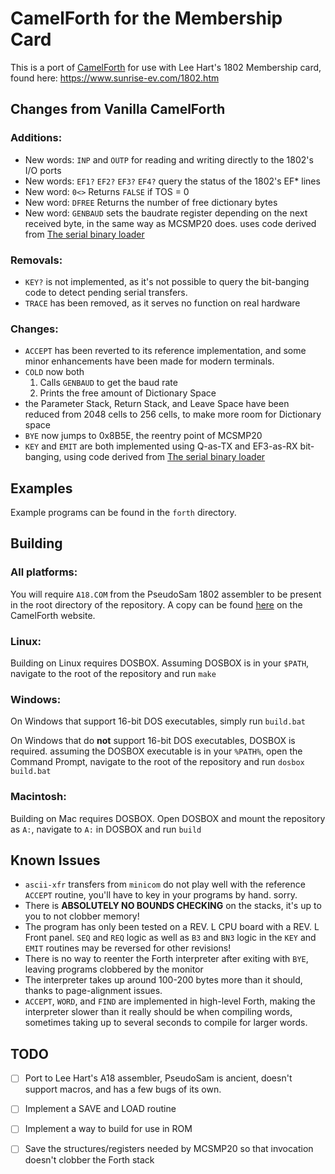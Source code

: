 # CamelForth for the Membership Card

This is a port of [CamelForth](http://www.camelforth.com) for use with Lee Hart's 1802 Membership card, found here: https://www.sunrise-ev.com/1802.htm

## Changes from Vanilla CamelForth
### Additions:

 - New words: `INP` and `OUTP` for reading and writing directly to the
 1802's I/O ports
 - New words: `EF1?` `EF2?` `EF3?` `EF4?` query the status of the 1802's EF* lines
 - New word: `0<>` Returns `FALSE` if TOS = 0
 - New word: `DFREE` Returns the number of free dictionary bytes
 - New word: `GENBAUD` sets the baudrate register depending on the next received byte, in the same way as MCSMP20 does. uses code derived from [The serial binary loader](https://www.retrotechnology.com/memship/mship_binloader.html)

### Removals:

-	`KEY?` is not implemented, as it's not possible to query the bit-banging code to detect pending serial transfers.
-	`TRACE` has been removed, as it serves no function on real hardware

### Changes: 

- `ACCEPT` has been reverted to its reference implementation, and some minor enhancements have been made for modern terminals.
- `COLD` now both 
	1. Calls `GENBAUD` to get the baud rate
	2. Prints the free amount of Dictionary Space
- the Parameter Stack, Return Stack, and Leave Space have been reduced from 2048 cells to 256 cells, to make more room for Dictionary space
- `BYE` now jumps to 0x8B5E, the reentry point of MCSMP20
- `KEY` and `EMIT` are both implemented using Q-as-TX and EF3-as-RX bit-banging, using code derived from [The serial binary loader](https://www.retrote)

##  Examples

Example programs can be found in the `forth` directory.

## Building

### All platforms:

You will require `A18.COM` from the PseudoSam 1802 assembler to be present in the root directory of the repository. A copy can be found [here](http://www.camelforth.com/download.php?view.13) on the CamelForth website.

### Linux:

Building on Linux requires DOSBOX. Assuming DOSBOX is in your `$PATH`, navigate to the root of the repository and run `make`

### Windows:

On Windows that support 16-bit DOS executables, simply run `build.bat`

On Windows that do **not** support 16-bit DOS executables, DOSBOX is required. assuming the DOSBOX executable is in your `%PATH%`, open the Command Prompt, navigate to the root of the repository and run `dosbox build.bat`

### Macintosh:

Building on Mac requires DOSBOX. Open DOSBOX and mount the repository as `A:`, navigate to `A:` in DOSBOX and run `build`

## Known Issues

- `ascii-xfr` transfers from `minicom` do not play well with the reference `ACCEPT` routine, you'll have to key in your programs by hand. sorry.
- There is **ABSOLUTELY NO BOUNDS CHECKING** on the stacks, it's up to you to not clobber memory!
- The program has only been tested on a REV. L CPU board with a REV. L Front panel. `SEQ` and `REQ` logic as well as `B3` and `BN3` logic in the `KEY` and `EMIT` routines may be reversed for other revisions!
- There is no way to reenter the Forth interpreter after exiting with `BYE`, leaving programs clobbered by the monitor
- The interpreter takes up around 100-200 bytes more than it should, thanks to page-alignment issues.
- `ACCEPT`, `WORD`, and `FIND` are implemented in high-level Forth, making the interpreter slower than it really should be when compiling words, sometimes taking up to several seconds to compile for larger words.

## TODO

 - [ ] Port to Lee Hart's A18 assembler, PseudoSam is ancient, doesn't support macros, and has a few bugs of its own.
 - [ ] Implement a SAVE and LOAD routine
 - [ ] Implement a way to build for use in ROM
 - [ ] Save the structures/registers needed by MCSMP20 so that invocation doesn't clobber the Forth stack

